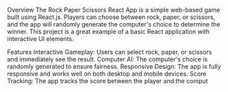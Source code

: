 Overview
The Rock Paper Scissors React App is a simple web-based game built using React.js. Players can choose between rock, paper, or scissors, and the app will randomly generate the computer's choice to determine the winner. This project is a great example of a basic React application with interactive UI elements.

Features
Interactive Gameplay: Users can select rock, paper, or scissors and immediately see the result.
Computer AI: The computer's choice is randomly generated to ensure fairness.
Responsive Design: The app is fully responsive and works well on both desktop and mobile devices.
Score Tracking: The app tracks the score between the player and the comput
